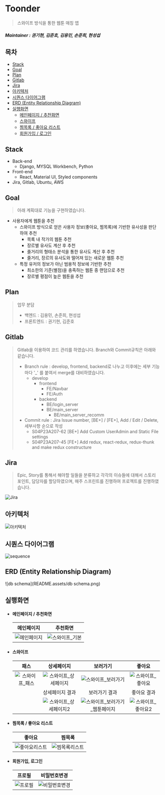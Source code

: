 # Toonder

> 스와이프 방식을 통한 웹툰 매칭 앱

##### Maintainer : 권기현, 김준호, 김용민, 손준희, 현성섭



## 목차

- [Stack](#stack)
- [Goal](#goal)
- [Plan](#plan)
- [Gitlab](#gitlab)
- [Jira](#jira)
- [아키텍처](#아키텍처)
- [시퀀스 다이어그램](#시퀀스-다이어그램)
- [ERD (Entity Relationship Diagram)](#erd-(entity-relationship-diagram))
- [실행화면](#실행화면)
  - [메인페이지 / 추천화면](#메인페이지-/-추천화면)
  - [스와이프](#스와이프)
  - [찜목록 / 좋아요 리스트](#찜목록-/-좋아요-리스트)
  - [회원가입 / 로그인](#회원가입-/-로그인)



## Stack

* Back-end
  * Django, MYSQL Workbench, Python
* Front-end
  * React, Material UI, Styled components
* Jira, Gitlab, Ubuntu, AWS



## Goal

> 아래 계획대로 기능을 구현하였습니다.

* 사용자에게 웹툰을 추천
  * 스와이프 방식으로 얻은 사용자 정보(좋아요, 찜목록)에 기반한 유사성을 판단하여 추천
    * 목록 내 작가의 웹툰 추천
    * 장르별 유사도 계산 후 추천
    * 줄거리의 형태소 분석을 통한 유사도 계산 후 추천
    * 줄거리, 장르의 유사도와 떨어져 있는 새로운 웹툰 추천
  * 특정 유저의 정보가 아닌 범용적 정보에 기반한 추천
    * 최소한의 기준(별점)을 충족하는 웹툰 중 랜덤으로 추천
    * 장르별 평점이 높은 웹툰을 추천



## Plan

> 업무 분담
>
> * 백엔드 : 김용민, 손준희, 현성섭
> * 프론트엔드 : 권기현, 김준호



## Gitlab

> Gitlab을 이용하여 코드 관리를 하였습니다. Branch와 Commit규칙은 아래와 같습니다.
>
> * Branch rule : develop, frontend, backend로 나누고 이후에는 세부 기능마다 '_' 를 붙여서 merge를 대비하였습니다.
>   * develop
>     * frontend
>       * FE/Navbar
>       * FE/Auth
>     * backend
>       * BE/login_server
>       * BE/main_server
>         * BE/main_server_recomm
> * Commit rule : Jira Issue number, [BE+] / [FE+], Add / Edit / Delete, 세부사항 순으로 작성
>   * S04P23A207-62 [BE+] Add Custom UserAdmin and Static File settings
>   * S04P23A207-45 [FE+] Add redux, react-redux, redux-thunk and make redux constructure



## Jira

> Epic, Story를 통해서 해야할 일들을 분류하고 각각의 이슈들에 대해서 스토리 포인트, 담당자를 할당하였으며, 매주 스프린트를 진행하여 프로젝트를 진행하였습니다.

![Jira](README.assets/Jira.png)



## 아키텍처

![아키텍처](README.assets/아키텍처.png)



## 시퀀스 다이어그램

![sequence](README.assets/sequence.png)



## ERD (Entity Relationship Diagram)

![db schema](README.assets/db schema.png)



## 실행화면

* #### 메인페이지 / 추천화면

  |                      메인페이지                      |                          추천화면                          |
  | :--------------------------------------------------: | :--------------------------------------------------------: |
  | ![메인페이지](README.assets/실행화면/메인페이지.png) | ![스와이프_기본](README.assets/실행화면/스와이프_기본.png) |

  

* #### 스와이프

  |                            패스                            |                          상세페이지                          |                           보러가기                           |                            좋아요                            |
  | :--------------------------------------------------------: | :----------------------------------------------------------: | :----------------------------------------------------------: | :----------------------------------------------------------: |
  | ![스와이프_패스](README.assets/실행화면/스와이프_패스.png) | ![스와이프_상세페이지](README.assets/실행화면/스와이프_상세페이지.png) | ![스와이프_보러가기](README.assets/실행화면/스와이프_보러가기.png) | ![스와이프_좋아요](README.assets/실행화면/스와이프_좋아요.png) |
  |                                                            |                       상세페이지 결과                        |                        보러가기 결과                         |                         좋아요 결과                          |
  |                                                            | ![스와이프_상세페이지2](README.assets/실행화면/스와이프_상세페이지2.png) | ![스와이프_보러가기_웹툰페이지](README.assets/실행화면/스와이프_보러가기_웹툰페이지.png) | ![스와이프_좋아요2](README.assets/실행화면/스와이프_좋아요2.png) |

  

* #### 찜목록 / 좋아요 리스트

  |                          좋아요                          |                          찜목록                          |
  | :------------------------------------------------------: | :------------------------------------------------------: |
  | ![좋아요리스트](README.assets/실행화면/좋아요리스트.png) | ![찜목록리스트](README.assets/실행화면/찜목록리스트.png) |

  

* #### 회원가입, 로그인

  |                    프로필                    |                       비밀번호변경                       |
  | :------------------------------------------: | :------------------------------------------------------: |
  | ![프로필](README.assets/실행화면/프로필.png) | ![비밀번호변경](README.assets/실행화면/비밀번호변경.png) |

  



